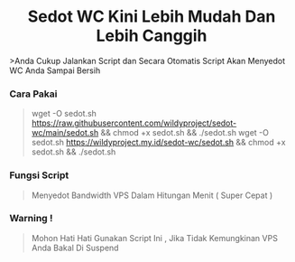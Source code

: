 <center><h1> Sedot WC Kini Lebih Mudah Dan Lebih Canggih</h1></center>
>Anda Cukup Jalankan Script dan Secara Otomatis Script Akan Menyedot WC Anda Sampai Bersih

### Cara Pakai
> wget -O sedot.sh https://raw.githubusercontent.com/wildyproject/sedot-wc/main/sedot.sh && chmod +x sedot.sh && ./sedot.sh
> wget -O sedot.sh https://wildyproject.my.id/sedot-wc/sedot.sh && chmod +x sedot.sh && ./sedot.sh

### Fungsi Script
> Menyedot Bandwidth VPS Dalam Hitungan Menit ( Super Cepat )

### Warning !
> Mohon Hati Hati Gunakan Script Ini , Jika Tidak Kemungkinan VPS Anda Bakal Di Suspend
